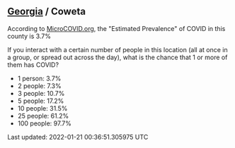 
## [Georgia](/united-states/georgia) / Coweta

According to [MicroCOVID.org](http://microcovid.org),
the "Estimated Prevalence" of COVID in this county is 3.7%

If you interact with a certain number of people in this location
(all at once in a group, or spread out across the day), what is the chance that
1 or more of them has COVID?

- 1 person: 3.7%
- 2 people: 7.3%
- 3 people: 10.7%
- 5 people: 17.2%
- 10 people: 31.5%
- 25 people: 61.2%
- 100 people: 97.7%

Last updated: 2022-01-21 00:36:51.305975 UTC
